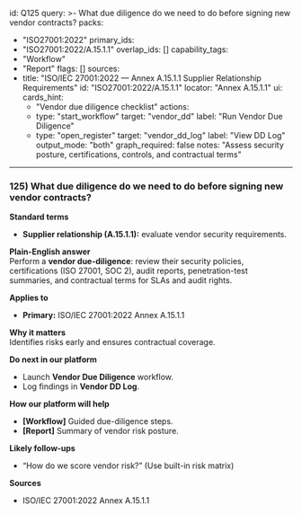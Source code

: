 id: Q125
query: >-
  What due diligence do we need to do before signing new vendor contracts?
packs:
  - "ISO27001:2022"
primary_ids:
  - "ISO27001:2022/A.15.1.1"
overlap_ids: []
capability_tags:
  - "Workflow"
  - "Report"
flags: []
sources:
  - title: "ISO/IEC 27001:2022 — Annex A.15.1.1 Supplier Relationship Requirements"
    id: "ISO27001:2022/A.15.1.1"
    locator: "Annex A.15.1.1"
ui:
  cards_hint:
    - "Vendor due diligence checklist"
  actions:
    - type: "start_workflow"
      target: "vendor_dd"
      label: "Run Vendor Due Diligence"
    - type: "open_register"
      target: "vendor_dd_log"
      label: "View DD Log"
output_mode: "both"
graph_required: false
notes: "Assess security posture, certifications, controls, and contractual terms"
---
### 125) What due diligence do we need to do before signing new vendor contracts?

**Standard terms**  
- **Supplier relationship (A.15.1.1):** evaluate vendor security requirements.

**Plain-English answer**  
Perform a **vendor due-diligence**: review their security policies, certifications (ISO 27001, SOC 2), audit reports, penetration-test summaries, and contractual terms for SLAs and audit rights.

**Applies to**  
- **Primary:** ISO/IEC 27001:2022 Annex A.15.1.1

**Why it matters**  
Identifies risks early and ensures contractual coverage.

**Do next in our platform**  
- Launch **Vendor Due Diligence** workflow.  
- Log findings in **Vendor DD Log**.

**How our platform will help**  
- **[Workflow]** Guided due-diligence steps.  
- **[Report]** Summary of vendor risk posture.

**Likely follow-ups**  
- “How do we score vendor risk?” (Use built-in risk matrix)

**Sources**  
- ISO/IEC 27001:2022 Annex A.15.1.1

